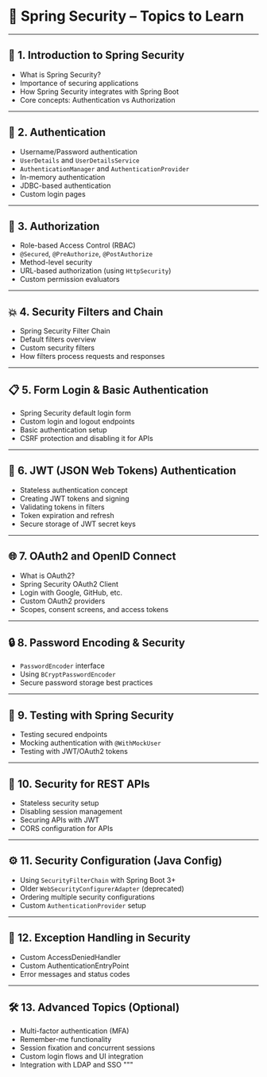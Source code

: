 # 🔐 Spring Security – Topics to Learn

---

## 📘 1. Introduction to Spring Security
- What is Spring Security?
- Importance of securing applications
- How Spring Security integrates with Spring Boot
- Core concepts: Authentication vs Authorization

---

## 👤 2. Authentication
- Username/Password authentication
- `UserDetails` and `UserDetailsService`
- `AuthenticationManager` and `AuthenticationProvider`
- In-memory authentication
- JDBC-based authentication
- Custom login pages

---

## 🔑 3. Authorization
- Role-based Access Control (RBAC)
- `@Secured`, `@PreAuthorize`, `@PostAuthorize`
- Method-level security
- URL-based authorization (using `HttpSecurity`)
- Custom permission evaluators

---

## 💥 4. Security Filters and Chain
- Spring Security Filter Chain
- Default filters overview
- Custom security filters
- How filters process requests and responses

---

## 📋 5. Form Login & Basic Authentication
- Spring Security default login form
- Custom login and logout endpoints
- Basic authentication setup
- CSRF protection and disabling it for APIs

---

## 🔐 6. JWT (JSON Web Tokens) Authentication
- Stateless authentication concept
- Creating JWT tokens and signing
- Validating tokens in filters
- Token expiration and refresh
- Secure storage of JWT secret keys

---

## 🌐 7. OAuth2 and OpenID Connect
- What is OAuth2?
- Spring Security OAuth2 Client
- Login with Google, GitHub, etc.
- Custom OAuth2 providers
- Scopes, consent screens, and access tokens

---

## 🔒 8. Password Encoding & Security
- `PasswordEncoder` interface
- Using `BCryptPasswordEncoder`
- Secure password storage best practices

---

## 🧪 9. Testing with Spring Security
- Testing secured endpoints
- Mocking authentication with `@WithMockUser`
- Testing with JWT/OAuth2 tokens

---

## 🔁 10. Security for REST APIs
- Stateless security setup
- Disabling session management
- Securing APIs with JWT
- CORS configuration for APIs

---

## ⚙️ 11. Security Configuration (Java Config)
- Using `SecurityFilterChain` with Spring Boot 3+
- Older `WebSecurityConfigurerAdapter` (deprecated)
- Ordering multiple security configurations
- Custom `AuthenticationProvider` setup

---

## 🚨 12. Exception Handling in Security
- Custom AccessDeniedHandler
- Custom AuthenticationEntryPoint
- Error messages and status codes

---

## 🛠️ 13. Advanced Topics (Optional)
- Multi-factor authentication (MFA)
- Remember-me functionality
- Session fixation and concurrent sessions
- Custom login flows and UI integration
- Integration with LDAP and SSO
"""
